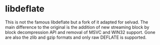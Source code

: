 libdeflate
==========

This is not the famous libdeflate but a fork of it adapted for selvad.
The main difference to the original is the addition of new streaming
block by block decompression API and removal of MSVC and WIN32 support.
Gone are also the zlib and gzip formats and only raw DEFLATE is supported.
